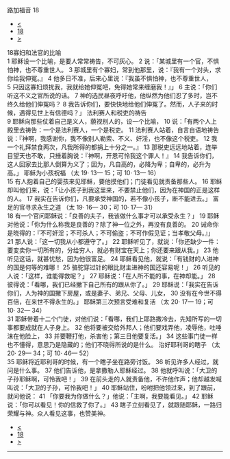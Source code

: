 ﻿





 路加福音 18




* [<](bible/LUK17.md)
* [18](bible/LUK.md)
* [>](bible/LUK19.md)



 
18寡妇和法官的比喻  
1 耶稣设一个比喻，是要人常常祷告，不可灰心。 
2 说：「某城里有一个官，不惧怕神，也不尊重世人。 
3 那城里有个寡妇，常到他那里，说：『我有一个对头，求你给我伸冤。』 
4 他多日不准，后来心里说：『我虽不惧怕神，也不尊重世人， 
5 只因这寡妇烦扰我，我就给她伸冤吧，免得她常来缠磨我！』」 
6 主说：「你们听这不义之官所说的话。 
7 神的选民昼夜呼吁他，他纵然为他们忍了多时，岂不终久给他们伸冤吗？ 
8 我告诉你们，要快快地给他们伸冤了。然而，人子来的时候，遇得见世上有信德吗？」 法利赛人和税吏的祷告  
9 耶稣向那些仗着自己是义人，藐视别人的，设一个比喻， 
10 说：「有两个人上殿里去祷告：一个是法利赛人，一个是税吏。 
11 法利赛人站着，自言自语地祷告说：『神啊，我感谢你，我不像别人勒索、不义、奸淫，也不像这个税吏。 
12 我一个礼拜禁食两次，凡我所得的都捐上十分之一。』 
13 那税吏远远地站着，连举目望天也不敢，只捶着胸说：『神啊，开恩可怜我这个罪人！』 
14 我告诉你们，这人回家去比那人倒算为义了；因为，凡自高的，必降为卑；自卑的，必升为高。」 耶稣为小孩祝福 （太
19·
13—
15；可
10·
13—
16）  
15 有人抱着自己的婴孩来见耶稣，要他摸他们；门徒看见就责备那些人。 
16 耶稣却叫他们来，说：「让小孩子到我这里来，不要禁止他们，因为在神国的正是这样的人。 
17 我实在告诉你们，凡要承受神国的，若不像小孩子，断不能进去。」 富足的官寻求永生之道 （太
19·
16—
30；可
10·
17—
31）  
18 有一个官问耶稣说：「良善的夫子，我该做什么事才可以承受永生？」 
19 耶稣对他说：「你为什么称我是良善的？除了神一位之外，再没有良善的。 
20 诫命你是晓得的：『不可奸淫；不可杀人；不可偷盗；不可作假见证；当孝敬父母。』」 
21 那人说：「这一切我从小都遵守了。」 
22 耶稣听见了，就说：「你还缺少一件：要变卖你一切所有的，分给穷人，就必有财宝在天上；你还要来跟从我。」 
23 他听见这话，就甚忧愁，因为他很富足。 
24 耶稣看见他，就说：「有钱财的人进神的国是何等的难哪！ 
25 骆驼穿过针的眼比财主进神的国还容易呢！」 
26 听见的人说：「这样，谁能得救呢？」 
27 耶稣说：「在人所不能的事，在神却能。」 
28  彼得说：「看哪，我们已经撇下自己所有的跟从你了。」 
29 耶稣说：「我实在告诉你们，人为神的国撇下房屋，或是妻子、弟兄、父母、儿女， 
30 没有在今世不得百倍，在来世不得永生的。」 耶稣第三次预言受难和复活 （太
20·
17—
19；可
10·
32—
34）  
31 耶稣带着十二个门徒，对他们说：「看哪，我们上耶路撒冷去，先知所写的一切事都要成就在人子身上。 
32 他将要被交给外邦人；他们要戏弄他，凌辱他，吐唾沫在他脸上， 
33 并要鞭打他，杀害他；第三日他要复活。」 
34 这些事门徒一样也不懂得，意思乃是隐藏的；他们不晓得所说的是什么。 治好耶利哥的瞎子 （太
20·
29—
34；可
10·
46—
52）  
35 耶稣将近耶利哥的时候，有一个瞎子坐在路旁讨饭。 
36 听见许多人经过，就问是什么事。 
37 他们告诉他，是拿撒勒人耶稣经过。 
38 他就呼叫说：「大卫的子孙耶稣啊，可怜我吧！」 
39 在前头走的人就责备他，不许他作声；他却越发喊叫说：「大卫的子孙，可怜我吧！」 
40 耶稣站住，吩咐把他领过来，到了跟前，就问他说： 
41 「你要我为你做什么？」他说：「主啊，我要能看见。」 
42 耶稣说：「你可以看见！你的信救了你了。」 
43 瞎子立刻看见了，就跟随耶稣，一路归荣耀与神。众人看见这事，也赞美神。 
* [<](bible/LUK17.md)
* [18](bible/LUK.md)
* [>](bible/LUK19.md)





---










